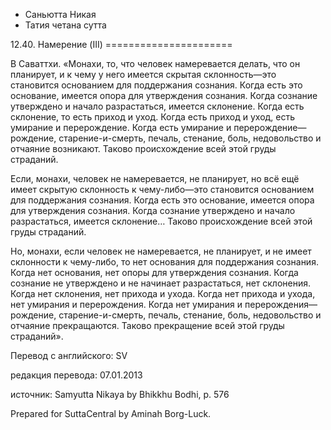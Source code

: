 









* Саньютта Никая
* Татия четана сутта


12\.40\. Намерение \(III\)
\=\=\=\=\=\=\=\=\=\=\=\=\=\=\=\=\=\=\=\=\=\=



В Саваттхи\. «Монахи, то, что человек намеревается делать, что он планирует, и к чему у него имеется скрытая склонность—это становится основанием для поддержания сознания\. Когда есть это основание, имеется опора для утверждения сознания\. Когда сознание утверждено и начало разрастаться, имеется склонение\. Когда есть склонение, то есть приход и уход\. Когда есть приход и уход, есть умирание и перерождение\. Когда есть умирание и перерождение—рождение, старение\-и\-смерть, печаль, стенание, боль, недовольство и отчаяние возникают\. Таково происхождение всей этой груды страданий\.


Если, монахи, человек не намеревается, не планирует, но всё ещё имеет скрытую склонность к чему\-либо—это становится основанием для поддержания сознания\. Когда есть это основание, имеется опора для утверждения сознания\. Когда сознание утверждено и начало разрастаться, имеется склонение… Таково происхождение всей этой груды страданий\.


Но, монахи, если человек не намеревается, не планирует, и не имеет склонности к чему\-либо, то нет основания для поддержания сознания\. Когда нет основания, нет опоры для утверждения сознания\. Когда сознание не утверждено и не начинает разрастаться, нет склонения\. Когда нет склонения, нет прихода и ухода\. Когда нет прихода и ухода, нет умирания и перерождения\. Когда нет умирания и перерождения—рождение, старение\-и\-смерть, печаль, стенание, боль, недовольство и отчаяние прекращаются\. Таково прекращение всей этой груды страданий»\.



Перевод с английского: SV


редакция перевода: 07\.01\.2013


источник: Samyutta Nikaya by Bhikkhu Bodhi, p\. 576


Prepared for SuttaCentral by Aminah Borg\-Luck\.






